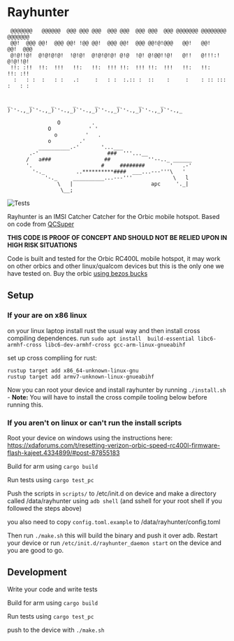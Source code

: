 # Rayhunter

```
 @@@@@@@   @@@@@@  @@@ @@@ @@@  @@@ @@@  @@@ @@@  @@@ @@@@@@@ @@@@@@@@ @@@@@@@ 
 @@!  @@@ @@!  @@@ @@! !@@ @@!  @@@ @@!  @@@ @@!@!@@@   @@!   @@!      @@!  @@@
 @!@!!@!  @!@!@!@!  !@!@!  @!@!@!@! @!@  !@! @!@@!!@!   @!!   @!!!:!   @!@!!@! 
 !!: :!!  !!:  !!!   !!:   !!:  !!! !!:  !!! !!:  !!!   !!:   !!:      !!: :!! 
  :   : :  :   : :   .:     :   : :  :.:: :  ::    :     :    : :: :::  :   : :
                                                                                    
                                               
_      _      _      _      _      _      _      _
)`'-.,_)`'-.,_)`'-.,_)`'-.,_)`'-.,_)`'-.,_)`'-.,_)`'-.,_

                O          .
             O            ' '
               o         '   .
             o         .'
          __________.-'       '...___
       .-'                      ###  '''...__
      /   a###                 ##            ''--.._ ______
      '.                      #     ########        '   .-'
        '-._          ..**********####  ___...---'''\   '
            '-._     __________...---'''             \   l
                \   |                         apc     '._|
                 \__;
```
![Tests](https://github.com/EFForg/rayhunter/actions/workflows/rust.yml/badge.svg)

Rayhunter is an IMSI Catcher Catcher for the Orbic mobile hotspot. Based on code from [QCSuper](https://github.com/P1sec/QCSuper)

**THIS CODE IS PROOF OF CONCEPT AND SHOULD NOT BE RELIED UPON IN HIGH RISK SITUATIONS**

Code is built and tested for the Orbic RC400L mobile hotspot, it may work on other orbics and other 
linux/qualcom devices but this is the only one we have tested on. Buy the orbic [using bezos bucks](https://www.amazon.com/gp/product/B09CLS6Z7X/)




## Setup
### If your are on x86 linux
on your linux laptop install rust the usual way and then install cross compiling dependences. 
run `sudo apt install  build-essential libc6-armhf-cross libc6-dev-armhf-cross gcc-arm-linux-gnueabihf`

set up cross compliing for rust:
```
rustup target add x86_64-unknown-linux-gnu
rustup target add armv7-unknown-linux-gnueabihf
```

Now you can root your device and install rayhunter by running `./install.sh` - **Note:** You will have to install the cross compile tooling below before running this. 


### If you aren't on linux or can't run the install scripts 
Root your device on windows using the instructions here: https://xdaforums.com/t/resetting-verizon-orbic-speed-rc400l-firmware-flash-kajeet.4334899/#post-87855183

Build for arm using `cargo build` 

Run tests using `cargo test_pc`

Push the scripts in `scripts/` to /etc/init.d  on device and make a directory called /data/rayhunter using `adb shell` (and sshell for your root shell if you followed the steps above) 

you also need to copy `config.toml.example` to /data/rayhunter/config.toml

Then run `./make.sh` this will build the binary and push it over adb. Restart your device or run `/etc/init.d/rayhunter_daemon start` on the device and you are good to go. 

## Development
Write your code and write tests 

Build for arm using `cargo build` 

Run tests using `cargo test_pc`

push to the device with `./make.sh`
